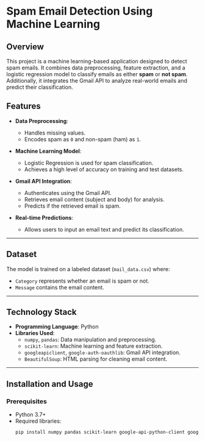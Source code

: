 # Spam Email Detection Using Machine Learning

## Overview
This project is a machine learning-based application designed to detect spam emails. It combines data preprocessing, feature extraction, and a logistic regression model to classify emails as either **spam** or **not spam**. Additionally, it integrates the Gmail API to analyze real-world emails and predict their classification.

## Features
- **Data Preprocessing**:
  - Handles missing values.
  - Encodes spam as `0` and non-spam (ham) as `1`.

- **Machine Learning Model**:
  - Logistic Regression is used for spam classification.
  - Achieves a high level of accuracy on training and test datasets.

- **Gmail API Integration**:
  - Authenticates using the Gmail API.
  - Retrieves email content (subject and body) for analysis.
  - Predicts if the retrieved email is spam.

- **Real-time Predictions**:
  - Allows users to input an email text and predict its classification.

---

## Dataset
The model is trained on a labeled dataset (`mail_data.csv`) where:
- `Category` represents whether an email is spam or not.
- `Message` contains the email content.

---

## Technology Stack
- **Programming Language**: Python
- **Libraries Used**:
  - `numpy`, `pandas`: Data manipulation and preprocessing.
  - `scikit-learn`: Machine learning and feature extraction.
  - `googleapiclient`, `google-auth-oauthlib`: Gmail API integration.
  - `BeautifulSoup`: HTML parsing for cleaning email content.

---

## Installation and Usage

### Prerequisites
- Python 3.7+
- Required libraries:
  ```bash
  pip install numpy pandas scikit-learn google-api-python-client google-auth-oauthlib beautifulsoup4
